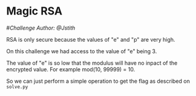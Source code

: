 # **Magic RSA**
#*Challenge Author: @Jstith*

RSA is only secure because the values of "e" and "p" are very high.

On this challenge we had access to the value of "e" being 3.

The value of "e" is so low that the modulus will have no inpact of the encrypted value. For example mod(10, 99999) = 10.

So we can just perform a simple operation to get the flag as described on ```solve.py```